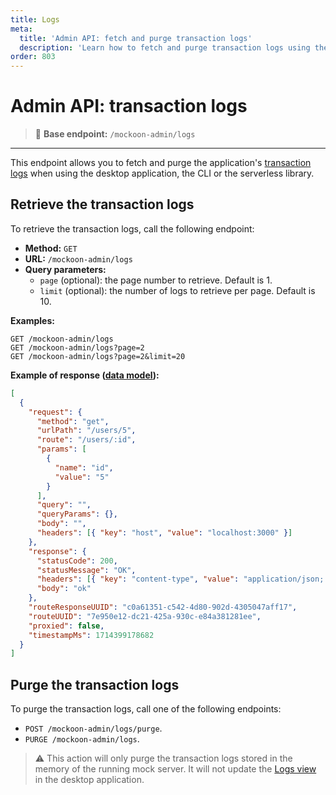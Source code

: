 ```yaml
---
title: Logs
meta:
  title: 'Admin API: fetch and purge transaction logs'
  description: 'Learn how to fetch and purge transaction logs using the admin API'
order: 803
---
```


# Admin API: transaction logs

> 🔌 **Base endpoint:** `/mockoon-admin/logs`

---

This endpoint allows you to fetch and purge the application's [transaction logs](docs:logging-and-recording/requests-logging) when using the desktop application, the CLI or the serverless library.

## Retrieve the transaction logs

To retrieve the transaction logs, call the following endpoint:

- **Method:** `GET`
- **URL:** `/mockoon-admin/logs`
- **Query parameters:**
  - `page` (optional): the page number to retrieve. Default is 1.
  - `limit` (optional): the number of logs to retrieve per page. Default is 10.

**Examples:**

```http
GET /mockoon-admin/logs
GET /mockoon-admin/logs?page=2
GET /mockoon-admin/logs?page=2&limit=20
```

**Example of response ([data model](https://github.com/mockoon/mockoon/blob/main/packages/commons/src/models/server.model.ts#L27-L47)):**

```json
[
  {
    "request": {
      "method": "get",
      "urlPath": "/users/5",
      "route": "/users/:id",
      "params": [
        {
          "name": "id",
          "value": "5"
        }
      ],
      "query": "",
      "queryParams": {},
      "body": "",
      "headers": [{ "key": "host", "value": "localhost:3000" }]
    },
    "response": {
      "statusCode": 200,
      "statusMessage": "OK",
      "headers": [{ "key": "content-type", "value": "application/json; charset=utf-8" }],
      "body": "ok"
    },
    "routeResponseUUID": "c0a61351-c542-4d80-902d-4305047aff17",
    "routeUUID": "7e950e12-dc21-425a-930c-e84a381281ee",
    "proxied": false,
    "timestampMs": 1714399178682
  }
]
```

## Purge the transaction logs

To purge the transaction logs, call one of the following endpoints:

- `POST /mockoon-admin/logs/purge`.
- `PURGE /mockoon-admin/logs`.

> ⚠️ This action will only purge the transaction logs stored in the memory of the running mock server. It will not update the [Logs view](docs:logging-and-recording/requests-logging) in the desktop application.
